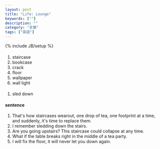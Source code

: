 ```yaml
---
layout: post
title: "Life: Lounge"
keywords: [""]
description: ""
category: "言葉"
tags: ["英語"]
---
```

{% include JB/setup %}



####
1. staircase
2. bookcase
3. crack
4. floor
5. wallpaper
6. wall light

####
1. sled down


#### sentence
1. That's how staircases wearout, one drop of tea, one footprint at a time, and
   suddenly, it's time to replace them.
2. I remember sledding down the stairs.
3. Are you going upstairs? This staircase could collapse at any time.
4. What if the table breaks right in the middle of a tea party.
5. I will fix the floor, it will never let you down again. 
